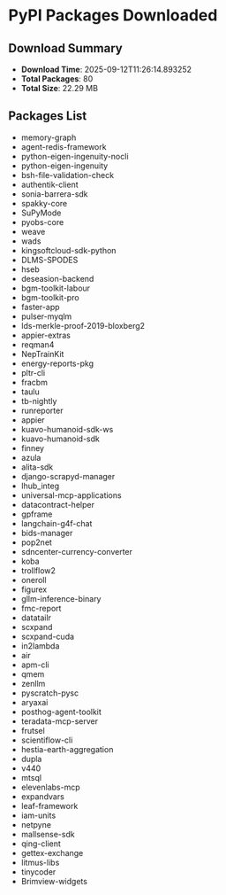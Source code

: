 # PyPI Packages Downloaded

## Download Summary
- **Download Time**: 2025-09-12T11:26:14.893252
- **Total Packages**: 80
- **Total Size**: 22.29 MB

## Packages List
- memory-graph
- agent-redis-framework
- python-eigen-ingenuity-nocli
- python-eigen-ingenuity
- bsh-file-validation-check
- authentik-client
- sonia-barrera-sdk
- spakky-core
- SuPyMode
- pyobs-core
- weave
- wads
- kingsoftcloud-sdk-python
- DLMS-SPODES
- hseb
- deseasion-backend
- bgm-toolkit-labour
- bgm-toolkit-pro
- faster-app
- pulser-myqlm
- lds-merkle-proof-2019-bloxberg2
- appier-extras
- reqman4
- NepTrainKit
- energy-reports-pkg
- pltr-cli
- fracbm
- taulu
- tb-nightly
- runreporter
- appier
- kuavo-humanoid-sdk-ws
- kuavo-humanoid-sdk
- finney
- azula
- alita-sdk
- django-scrapyd-manager
- lhub_integ
- universal-mcp-applications
- datacontract-helper
- gpframe
- langchain-g4f-chat
- bids-manager
- pop2net
- sdncenter-currency-converter
- koba
- trollflow2
- oneroll
- figurex
- gllm-inference-binary
- fmc-report
- datatailr
- scxpand
- scxpand-cuda
- in2lambda
- air
- apm-cli
- qmem
- zenllm
- pyscratch-pysc
- aryaxai
- posthog-agent-toolkit
- teradata-mcp-server
- frutsel
- scientiflow-cli
- hestia-earth-aggregation
- dupla
- v440
- mtsql
- elevenlabs-mcp
- expandvars
- leaf-framework
- iam-units
- netpyne
- mallsense-sdk
- qing-client
- gettex-exchange
- litmus-libs
- tinycoder
- Brimview-widgets
